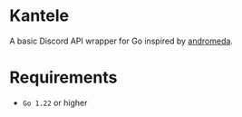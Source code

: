 # Kantele
A basic Discord API wrapper for Go inspired by [andromeda](https://github.com/simxnet/andromeda).

# Requirements

* `Go 1.22` or higher

